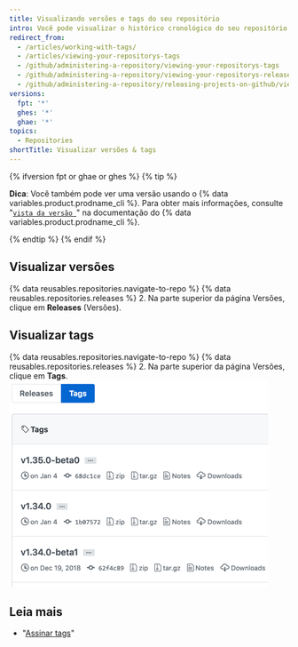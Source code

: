 ```yaml
---
title: Visualizando versões e tags do seu repositório
intro: Você pode visualizar o histórico cronológico do seu repositório pelo número da versão da versão ou da tag.
redirect_from:
  - /articles/working-with-tags/
  - /articles/viewing-your-repositorys-tags
  - /github/administering-a-repository/viewing-your-repositorys-tags
  - /github/administering-a-repository/viewing-your-repositorys-releases-and-tags
  - /github/administering-a-repository/releasing-projects-on-github/viewing-your-repositorys-releases-and-tags
versions:
  fpt: '*'
  ghes: '*'
  ghae: '*'
topics:
  - Repositories
shortTitle: Visualizar versões & tags
---
```


{% ifversion fpt or ghae or ghes %}
{% tip %}

**Dica**: Você também pode ver uma versão usando o {% data variables.product.prodname_cli %}. Para obter mais informações, consulte "[`vista da versão `](https://cli.github.com/manual/gh_release_view)" na documentação do {% data variables.product.prodname_cli %}.

{% endtip %}
{% endif %}

## Visualizar versões

{% data reusables.repositories.navigate-to-repo %}
{% data reusables.repositories.releases %}
2. Na parte superior da página Versões, clique em **Releases** (Versões).

## Visualizar tags

{% data reusables.repositories.navigate-to-repo %}
{% data reusables.repositories.releases %}
2. Na parte superior da página Versões, clique em **Tags**. ![Página de tags](/assets/images/help/releases/tags-list.png)

## Leia mais

- "[Assinar tags](/articles/signing-tags)"
